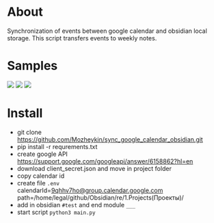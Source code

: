 # About
Synchronization of events between google calendar and obsidian local storage.
This script transfers events to weekly notes.
# Samples
![](https://i.imgur.com/mdQPLWV.png)
![](https://i.imgur.com/DJYIYFZ.png)
![](https://i.imgur.com/DfpQVJu.png)
# Install
* git clone https://github.com/Mozheykin/sync_google_calendar_obsidian.git
* pip install -r requrements.txt
* create google API https://support.google.com/googleapi/answer/6158862?hl=en
* download client_secret.json and move in project folder
* copy calendar id
* create file `.env` \
    calendarId=9qhhv7ho@group.calendar.google.com \
    path=/home/legal/github/Obsidian/re/1.Projects(Проекты)/
* add in obsidian `#test` and end module `___`
* start script `python3 main.py`